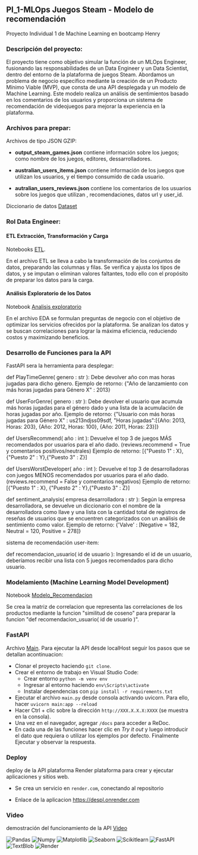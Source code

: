 ## PI_1-MLOps Juegos Steam - Modelo de recomendación

Proyecto Individual 1 de Machine Learning en bootcamp Henry

### Descripción del proyecto:

El proyecto tiene como objetivo simular la función de un MLOps Engineer, fusionando las responsabilidades de un Data Engineer y un Data Scientist, dentro del entorno de la plataforma de juegos Steam. Abordamos un problema de negocio específico mediante la creación de un Producto Mínimo Viable (MVP), que consta de una API desplegada y un modelo de Machine Learning. Este modelo realiza un análisis de sentimientos basado en los comentarios de los usuarios y proporciona un sistema de recomendación de videojuegos para mejorar la experiencia en la plataforma.

### Archivos para prepar:

Archivos de tipo JSON GZIP:

+ **output_steam_games.json** contiene información sobre los juegos; como nombre de los juegos, editores, dessarrolladores.

+ **australian_users_items.json** contiene información de los juegos que utilizan los usuarios, y el tiempo consumido de cada usuario.

+ **autralian_users_reviews.json** contiene los comentarios de los usuarios sobre los juegos que utilizan , recomendaciones, datos url y user_id.

Diccionario de datos [Dataset](/) 


### Rol Data Engineer:

#### ETL Extracción, Transformación y Carga

Notebooks [ETL](/ETL.ipynb).

En el archivo ETL se lleva a cabo la transformación de los conjuntos de datos, preparando las columnas y filas. Se verifica y ajusta los tipos de datos, y se imputan o eliminan valores faltantes, todo ello con el propósito de preparar los datos para la carga.


#### Análisis Exploratorio de los Datos

Notebook [Analisis exploratorio](/EDA.ipynb)

En el archivo EDA se formulan preguntas de negocio con el objetivo de optimizar los servicios ofrecidos por la plataforma. Se analizan los datos y se buscan correlaciones para lograr la máxima eficiencia, reduciendo costos y maximizando beneficios.

### Desarrollo de Funciones para la API

FastAPI sera la herramienta para desplegar:

def PlayTimeGenre( genero : str ): Debe devolver año con mas horas jugadas para dicho género.
Ejemplo de retorno: {"Año de lanzamiento con más horas jugadas para Género X" : 2013}

def UserForGenre( genero : str ): Debe devolver el usuario que acumula más horas jugadas para el género dado y una lista de la acumulación de horas jugadas por año.
Ejemplo de retorno: {"Usuario con más horas jugadas para Género X" : us213ndjss09sdf, "Horas jugadas":[{Año: 2013, Horas: 203}, {Año: 2012, Horas: 100}, {Año: 2011, Horas: 23}]}

def UsersRecommend( año : int ): Devuelve el top 3 de juegos MÁS recomendados por usuarios para el año dado. (reviews.recommend = True y comentarios positivos/neutrales)
Ejemplo de retorno: [{"Puesto 1" : X}, {"Puesto 2" : Y},{"Puesto 3" : Z}]

def UsersWorstDeveloper( año : int ): Devuelve el top 3 de desarrolladoras con juegos MENOS recomendados por usuarios para el año dado. (reviews.recommend = False y comentarios negativos)
Ejemplo de retorno: [{"Puesto 1" : X}, {"Puesto 2" : Y},{"Puesto 3" : Z}]

def sentiment_analysis( empresa desarrolladora : str ): Según la empresa desarrolladora, se devuelve un diccionario con el nombre de la desarrolladora como llave y una lista con la cantidad total de registros de reseñas de usuarios que se encuentren categorizados con un análisis de sentimiento como valor.
Ejemplo de retorno: {'Valve' : [Negative = 182, Neutral = 120, Positive = 278]}

sistema de recomendación user-item:

def recomendacion_usuario( id de usuario ): Ingresando el id de un usuario, deberíamos recibir una lista con 5 juegos recomendados para dicho usuario.


### Modelamiento (Machine Learning Model Development)

Notebook [Modelo_Recomendacion](/Modelo_Recomendacion.ipynb)

Se crea la matriz de correlacion que representa las correlaciones de los productos mediante la funcion "similitud de coseno" para preparar la funcion "def recomendacion_usuario( id de usuario )".

### FastAPI

Archivo [Main](/main.py). Para ejecutar la API desde localHost seguir los pasos que se detallan acontinuacion:

- Clonar el proyecto haciendo `git clone`.
- Crear el entorno de trabajo en Visual Studio Code:
    * Crear entorno `python -m venv env`
    * Ingresar al entorno haciendo `env\Scripts\activate`
    * Instalar dependencias con `pip install -r requirements.txt`
- Ejecutar el archivo `main.py` desde consola activando uvicorn. Para ello, hacer `uvicorn main:app --reload`
- Hacer Ctrl + clic sobre la dirección `http://XXX.X.X.X:XXXX` (se muestra en la consola).
- Una vez en el navegador, agregar `/docs` para acceder a ReDoc.
- En cada una de las funciones hacer clic en *Try it out* y luego introducir el dato que requiera o utilizar los ejemplos por defecto. Finalmente Ejecutar y observar la respuesta.

### Deploy 

deploy de la API plataforma Render plataforma para crear y ejecutar aplicaciones y sitios web. 

* Se crea un servicio en `render.com`, conectando al repositorio

* Enlace de la aplicacion https://despl.onrender.com

### Video

demostración del funcionamiento de la API [Video](http)

![Pandas](https://img.shields.io/badge/-Pandas-333333?style=flat&logo=pandas)
![Numpy](https://img.shields.io/badge/-Numpy-333333?style=flat&logo=numpy)
![Matplotlib](https://img.shields.io/badge/-Matplotlib-333333?style=flat&logo=matplotlib)
![Seaborn](https://img.shields.io/badge/-Seaborn-333333?style=flat&logo=seaborn)
![Scikitlearn](https://img.shields.io/badge/-Scikitlearn-333333?style=flat&logo=scikitlearn)
![FastAPI](https://img.shields.io/badge/-FastAPI-333333?style=flat&logo=fastapi)
![TextBlob](https://img.shields.io/badge/-TextBlob-333333?style=flat&logo=textblob)
![Render](https://img.shields.io/badge/-Render-333333?style=flat&logo=render)








